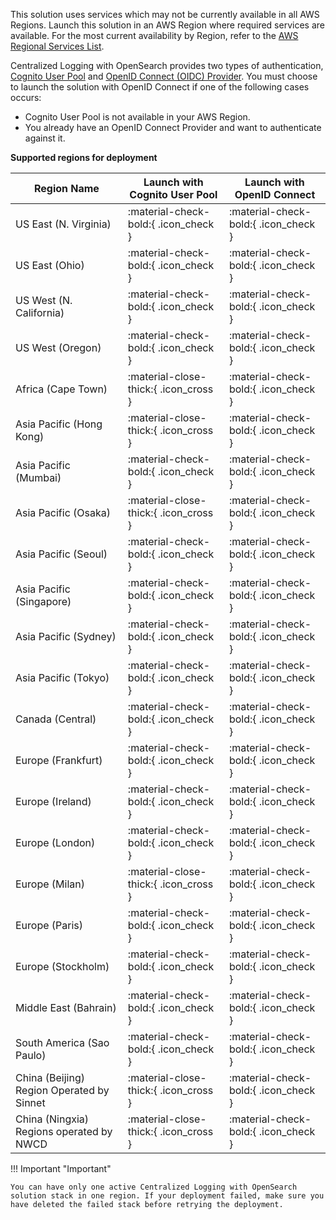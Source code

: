 This solution uses services which may not be currently available in all AWS Regions. Launch this solution in an AWS Region where required services are available. For the most current availability by Region, refer to the [AWS Regional Services List][services]. 

Centralized Logging with OpenSearch provides two types of authentication, [Cognito User Pool](https://docs.aws.amazon.com/cognito/latest/developerguide/cognito-user-identity-pools.html) and [OpenID Connect (OIDC) Provider](https://openid.net/connect/). You must choose to launch the solution with OpenID Connect if one of the following cases occurs:

- Cognito User Pool is not available in your AWS Region.
- You already have an OpenID Connect Provider and want to authenticate against it.

**Supported regions for deployment**

| Region Name                               | Launch with Cognito User Pool         | Launch with OpenID Connect            |
|-------------------------------------------|---------------------------------------|---------------------------------------|
| US East (N. Virginia)                     | :material-check-bold:{ .icon_check }  | :material-check-bold:{ .icon_check }  |
| US East (Ohio)                            | :material-check-bold:{ .icon_check }  | :material-check-bold:{ .icon_check }  |
| US West (N. California)                   | :material-check-bold:{ .icon_check }  | :material-check-bold:{ .icon_check }  |
| US West (Oregon)                          | :material-check-bold:{ .icon_check }  | :material-check-bold:{ .icon_check }  |
| Africa (Cape Town)                        | :material-close-thick:{ .icon_cross } | :material-check-bold:{ .icon_check } |
| Asia Pacific (Hong Kong)                  | :material-close-thick:{ .icon_cross } | :material-check-bold:{ .icon_check } |
| Asia Pacific (Mumbai)                     | :material-check-bold:{ .icon_check }  | :material-check-bold:{ .icon_check }  |
| Asia Pacific (Osaka)                      | :material-close-thick:{ .icon_cross } | :material-check-bold:{ .icon_check }  |
| Asia Pacific (Seoul)                      | :material-check-bold:{ .icon_check }  | :material-check-bold:{ .icon_check }  |
| Asia Pacific (Singapore)                  | :material-check-bold:{ .icon_check }  | :material-check-bold:{ .icon_check }  |
| Asia Pacific (Sydney)                     | :material-check-bold:{ .icon_check }  | :material-check-bold:{ .icon_check }  |
| Asia Pacific (Tokyo)                      | :material-check-bold:{ .icon_check }  | :material-check-bold:{ .icon_check }  |
| Canada (Central)                          | :material-check-bold:{ .icon_check }  | :material-check-bold:{ .icon_check }  |
| Europe (Frankfurt)                        | :material-check-bold:{ .icon_check }  | :material-check-bold:{ .icon_check }  |
| Europe (Ireland)                          | :material-check-bold:{ .icon_check }  | :material-check-bold:{ .icon_check }  |
| Europe (London)                           | :material-check-bold:{ .icon_check }  | :material-check-bold:{ .icon_check }  |
| Europe (Milan)                            | :material-close-thick:{ .icon_cross } | :material-check-bold:{ .icon_check } |
| Europe (Paris)                            | :material-check-bold:{ .icon_check }  | :material-check-bold:{ .icon_check }  |
| Europe (Stockholm)                        | :material-check-bold:{ .icon_check }  | :material-check-bold:{ .icon_check }  |
| Middle East (Bahrain)                     | :material-check-bold:{ .icon_check } | :material-check-bold:{ .icon_check } |
| South America (Sao Paulo)                 | :material-check-bold:{ .icon_check }  | :material-check-bold:{ .icon_check }  |
| China (Beijing) Region Operated by Sinnet | :material-close-thick:{ .icon_cross } | :material-check-bold:{ .icon_check }  |
| China (Ningxia) Regions operated by NWCD  | :material-close-thick:{ .icon_cross } | :material-check-bold:{ .icon_check }  |


!!! Important "Important"

    You can have only one active Centralized Logging with OpenSearch solution stack in one region. If your deployment failed, make sure you have deleted the failed stack before retrying the deployment. 


[services]: https://aws.amazon.com/about-aws/global-infrastructure/regional-product-services/?nc1=h_ls
